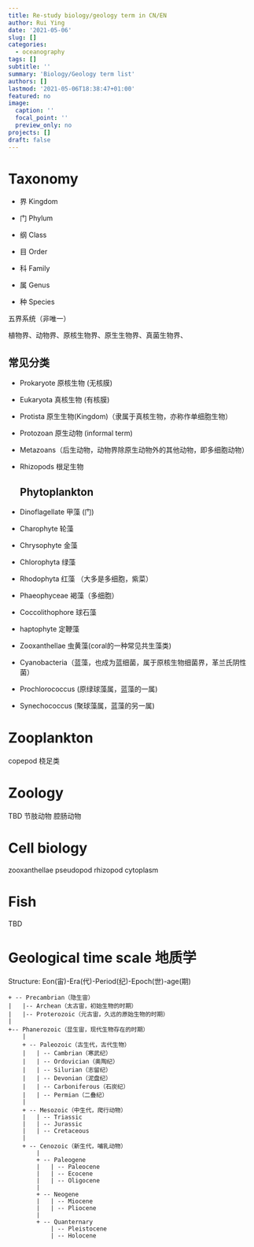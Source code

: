 ```yaml
---
title: Re-study biology/geology term in CN/EN
author: Rui Ying
date: '2021-05-06'
slug: []
categories:
  - oceanography
tags: []
subtitle: ''
summary: 'Biology/Geology term list'
authors: []
lastmod: '2021-05-06T18:38:47+01:00'
featured: no
image:
  caption: ''
  focal_point: ''
  preview_only: no
projects: []
draft: false
---
```


# Taxonomy
- 界 Kingdom

- 门 Phylum

- 纲 Class

- 目 Order

- 科 Family

- 属 Genus

- 种 Species

  

五界系统（非唯一）

植物界、动物界、原核生物界、原生生物界、真菌生物界、



## 常见分类

- Prokaryote 原核生物 (无核膜)

- Eukaryota 真核生物 (有核膜)

- Protista 原生生物(Kingdom)（隶属于真核生物，亦称作单细胞生物）

- Protozoan 原生动物 (informal term)

- Metazoans（后生动物，动物界除原生动物外的其他动物，即多细胞动物）

- Rhizopods 根足生物

  

  ## Phytoplankton

- Dinoflagellate 甲藻 (门)
- Charophyte 轮藻
- Chrysophyte 金藻
- Chlorophyta 绿藻
- Rhodophyta 红藻 （大多是多细胞，紫菜）
- Phaeophyceae 褐藻（多细胞）
- Coccolithophore 球石藻
- haptophyte 定鞭藻
- Zooxanthellae 虫黄藻(coral的一种常见共生藻类)
- Cyanobacteria（蓝藻，也成为蓝细菌，属于原核生物细菌界，革兰氏阴性菌）

- Prochlorococcus (原绿球藻属，蓝藻的一属)
- Synechococcus (聚球藻属，蓝藻的另一属)



# Zooplankton

copepod 桡足类



# Zoology
TBD
节肢动物
腔肠动物



# Cell biology
zooxanthellae
pseudopod
rhizopod
cytoplasm


# Fish
TBD

# Geological time scale 地质学

Structure: Eon(宙)-Era(代)-Period(纪)-Epoch(世)-age(期)

```
+ -- Precambrian（隐生宙）
|	|-- Archean（太古宙，初始生物的时期）
|	|-- Proterozoic（元古宙，久远的原始生物的时期）
|
+-- Phanerozoic（显生宙，现代生物存在的时期）
	|
	+ -- Paleozoic（古生代，古代生物）
	|	| -- Cambrian（寒武纪）
	|	| -- Ordovician（奥陶纪）
	|	| -- Silurian（志留纪）
	|	| -- Devonian（泥盘纪）
	|	| -- Carboniferous（石炭纪）
	|	| -- Permian（二叠纪）
	|
	+ -- Mesozoic（中生代，爬行动物）
	|	| -- Triassic
	|	| -- Jurassic
	|	| -- Cretaceous
	|
	+ -- Cenozoic（新生代，哺乳动物）
		|
		+ -- Paleogene
		|	| -- Paleocene
		|	| -- Ecocene
		|	| -- Oligocene
		|
		+ -- Neogene
		|	| -- Miocene
		|	| -- Pliocene
		|
		+ -- Quanternary
			| -- Pleistocene
			| -- Holocene
```















